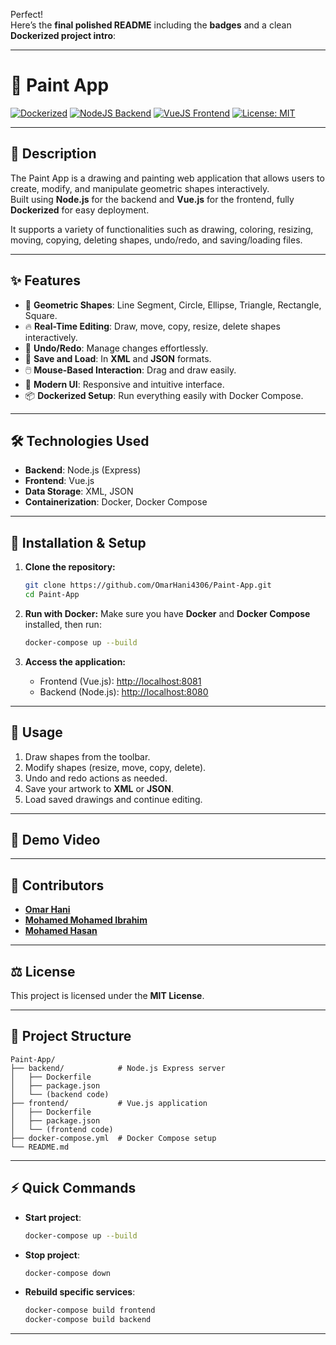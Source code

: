 Perfect!  
Here’s the **final polished README** including the **badges** and a clean **Dockerized project intro**:

---

# 🎨 Paint App

[![Dockerized](https://img.shields.io/badge/Dockerized-✔️-2496ED?logo=docker)](https://www.docker.com/)
[![NodeJS Backend](https://img.shields.io/badge/Backend-Node.js-339933?logo=node.js)](https://nodejs.org/)
[![VueJS Frontend](https://img.shields.io/badge/Frontend-Vue.js-4FC08D?logo=vue.js)](https://vuejs.org/)
[![License: MIT](https://img.shields.io/badge/License-MIT-yellow.svg)](https://opensource.org/licenses/MIT)

---

## 📜 Description

The Paint App is a drawing and painting web application that allows users to create, modify, and manipulate geometric shapes interactively.  
Built using **Node.js** for the backend and **Vue.js** for the frontend, fully **Dockerized** for easy deployment.

It supports a variety of functionalities such as drawing, coloring, resizing, moving, copying, deleting shapes, undo/redo, and saving/loading files.

---

## ✨ Features

- 🎨 **Geometric Shapes**: Line Segment, Circle, Ellipse, Triangle, Rectangle, Square.
- 🔥 **Real-Time Editing**: Draw, move, copy, resize, delete shapes interactively.
- 📝 **Undo/Redo**: Manage changes effortlessly.
- 💾 **Save and Load**: In **XML** and **JSON** formats.
- 🖱️ **Mouse-Based Interaction**: Drag and draw easily.
- 💬 **Modern UI**: Responsive and intuitive interface.
- 📦 **Dockerized Setup**: Run everything easily with Docker Compose.

---

## 🛠 Technologies Used

- **Backend**: Node.js (Express)
- **Frontend**: Vue.js
- **Data Storage**: XML, JSON
- **Containerization**: Docker, Docker Compose

---

## 🚀 Installation & Setup

1. **Clone the repository:**

   ```bash
   git clone https://github.com/OmarHani4306/Paint-App.git
   cd Paint-App
   ```

2. **Run with Docker:**
   Make sure you have **Docker** and **Docker Compose** installed, then run:

   ```bash
   docker-compose up --build
   ```

3. **Access the application:**
   - Frontend (Vue.js): [http://localhost:8081](http://localhost:8081)
   - Backend (Node.js): [http://localhost:8080](http://localhost:8080)

---

## 🧩 Usage

1. Draw shapes from the toolbar.
2. Modify shapes (resize, move, copy, delete).
3. Undo and redo actions as needed.
4. Save your artwork to **XML** or **JSON**.
5. Load saved drawings and continue editing.

---

## 🎥 Demo Video

[](./docs/Paint.mp4)

---

## 👥 Contributors

- [**Omar Hani**](https://github.com/OmarHani4306)
- [**Mohamed Mohamed Ibrahim**](https://github.com/Mohamed-Mohamed-Ibrahim)
- [**Mohamed Hasan**](https://github.com/mohassan5286)

---

## ⚖ License

This project is licensed under the **MIT License**.

---

## 📂 Project Structure

```
Paint-App/
├── backend/            # Node.js Express server
│   ├── Dockerfile
│   ├── package.json
│   └── (backend code)
├── frontend/           # Vue.js application
│   ├── Dockerfile
│   ├── package.json
│   └── (frontend code)
├── docker-compose.yml  # Docker Compose setup
└── README.md
```

---

## ⚡ Quick Commands

- **Start project**:
  ```bash
  docker-compose up --build
  ```
- **Stop project**:
  ```bash
  docker-compose down
  ```
- **Rebuild specific services**:
  ```bash
  docker-compose build frontend
  docker-compose build backend
  ```

---
